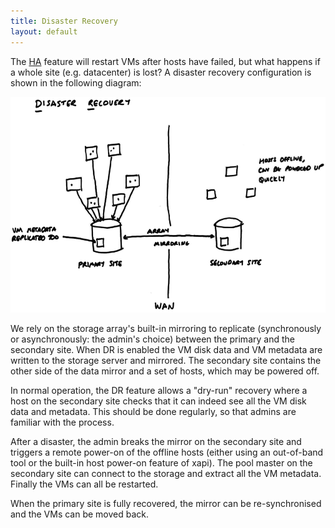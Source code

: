 ```yaml
---
title: Disaster Recovery
layout: default
---
```


The [HA](../HA/HA.html) feature will restart VMs after hosts have failed, but what
happens if a whole site (e.g. datacenter) is lost? A disaster recovery
configuration is shown in the following diagram:

![Disaster recovery maintaining a secondary site](dr.png)

We rely on the storage array's built-in mirroring to replicate (synchronously
or asynchronously: the admin's choice) between the primary and the secondary
site. When DR is enabled the VM disk data and VM metadata are written to the
storage server and mirrored. The secondary site contains the other side
of the data mirror and a set of hosts, which may be powered off.

In normal operation, the DR feature allows a "dry-run" recovery where a host
on the secondary site checks that it can indeed see all the VM disk data
and metadata. This should be done regularly, so that admins are familiar with
the process.

After a disaster, the admin breaks the mirror on the secondary site and triggers
a remote power-on of the offline hosts (either using an out-of-band tool or
  the built-in host power-on feature of xapi). The pool master on the secondary
site can connect to the storage and extract all the VM metadata. Finally the
VMs can all be restarted.

When the primary site is fully recovered, the mirror can be re-synchronised
and the VMs can be moved back.
